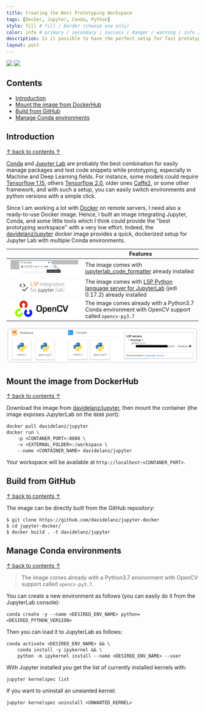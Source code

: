 ```yaml
---
title: Creating the Best Prototyping Workspace
tags: [Docker, Jupyter, Conda, Python]
style: fill # fill / border (choose one only)
color: info # primary / secondary / success / danger / warning / info / light / dark (choose one only)
description: Is it possible to have the perfect setup for fast prototyping in Python? I built a Docker image with Jupyter support in order to solve the most common problems.
layout: post
---
```


[![](https://img.shields.io/badge/GutHub-Davidelanz%2Fjupyter--docker-white)](https://github.com/Davidelanz/jupyter-docker)
[![](https://img.shields.io/badge/DockerHub-Davidelanz%2Fjupyter-blue)](https://hub.docker.com/r/davidelanz/jupyter)


<h2 id="contents"> Contents </h2>

- [Introduction](#introduction)
- [Mount the image from DockerHub](#mount-the-image-from-dockerhub)
- [Build from GitHub](#build-from-github)
- [Manage Conda environments](#manage-conda-environments)

## Introduction
[↑ back to contents ↑](#contents)

[Conda](https://docs.conda.io/en/latest/) and [Jupyter Lab](https://jupyter.org/) are probably the best combination for easily manage packages and test code snippets while prototyping, especially in Machine and Deep Learning fields.
For instance, some models could require [Tensorflow 1.15](https://www.tensorflow.org/versions/r1.15/api_docs/python/tf), others [Tensorflow 2.0](https://www.tensorflow.org/versions/r2.0/api_docs/python/tf), older ones [Caffe2](https://caffe2.ai/), or some other framework, and with such a setup, you can easily switch environments and python versions with a simple click. 


Since I am working a lot with [Docker](https://www.docker.com/) on remote servers, I need also a ready-to-use Docker image. Hence, I built an image integrating Jupyter, Conda, and some little tools which I think could provide the "best prototyping workspace" with a very low effort. Indeed, the [davidelanz/jupyter](https://hub.docker.com/r/davidelanz/jupyter) docker image provides a quick, dockerized setup for Jupyter Lab with multiple Conda environments.

|                                                                                                                                                                 | Features                                                                                                                                                     |
| --------------------------------------------------------------------------------------------------------------------------------------------------------------- | ------------------------------------------------------------------------------------------------------------------------------------------------------------ |
| [![](https://raw.githubusercontent.com/Davidelanz/jupyter-docker/master/.docs/formatter.png)](https://jupyterlab-code-formatter.readthedocs.io/)                | The image comes with [jupyterlab_code_formatter](https://jupyterlab-code-formatter.readthedocs.io/) already installed                                        |
| [![](https://raw.githubusercontent.com/Davidelanz/jupyter-docker/master/.docs/lsp-integration.png)](https://jupyterlab-lsp.readthedocs.io/en/latest/index.html) | The image comes with [LSP Python language server for JupyterLab](https://jupyterlab-lsp.readthedocs.io/en/latest/index.html) (jedi 0.17.2) already installed |
| [![](https://raw.githubusercontent.com/Davidelanz/jupyter-docker/master/.docs/opencv.png)](https://opencv.org/)                                                 | The image comes already with a Python3.7 Conda environment with OpenCV support called ``opencv-py3.7``                                                       |

![](https://raw.githubusercontent.com/Davidelanz/jupyter-docker/master/.docs/banner.png)


## Mount the image from DockerHub
[↑ back to contents ↑](#contents)

Download the image from [davidelanz/jupyter](https://hub.docker.com/r/davidelanz/jupyter), 
then mount the container (the image exposes JupyterLab on the ``8888`` port):
```
docker pull davidelanz/jupyter
docker run \
    -p <CONTANER_PORT>:8888 \
    -v <EXTERNAL_FOLDER>:/workspace \
    --name <CONTAINER_NAME> davidelanz/jupyter
```

Your workspace will be available at ``http://localhost:<CONTANER_PORT>``.

## Build from GitHub
[↑ back to contents ↑](#contents)

The image can be directly built from the GitHub repository:

```
$ git clone https://github.com/davidelanz/jupyter-docker
$ cd jupyter-docker/
$ docker build . -t davidelanz/jupyter
```

## Manage Conda environments
[↑ back to contents ↑](#contents)

> The image comes already with a Python3.7 environment with OpenCV support called ``opencv-py3.7``.

You can create a new environment as follows (you can easily do it from the JupyterLab console):
```
conda create -y --name <DESIRED_ENV_NAME> python=<DESIRED_PYTHON_VERSION>
```
Then you can load it to JupyterLab as follows:
```
conda activate <DESIRED_ENV_NAME> && \
    conda install -y ipykernel && \
    python -m ipykernel install --name <DESIRED_ENV_NAME> --user
```

With Jupyter installed you get the list of currently installed kernels with:
```
jupyter kernelspec list
```

If you want to uninstall an unwanted kernel:
```
jupyter kernelspec uninstall <UNWANTED_KERNEL>
```

